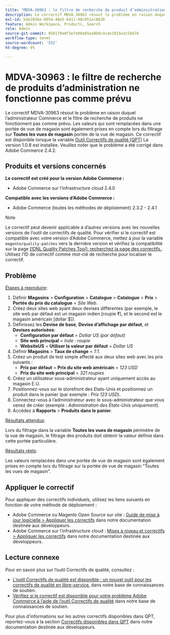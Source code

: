 ```yaml
---
title: "MDVA-30963 : le filtre de recherche de produit d’administration ne fonctionne pas comme prévu"
description: Le correctif MDVA-30963 résout le problème en raison duquel l’administrateur Commerce et le filtre de recherche de produits ne fonctionnent pas comme prévu. Les valeurs qui sont remplacées dans une portée de vue de magasin sont également prises en compte lors du filtrage sur **Vue de magasin** portée de vue de magasin. Ce correctif est disponible lorsque l’[outil de correctifs de qualité (QPT)](/help/announcements/adobe-commerce-announcements/magento-quality-patches-released-new-tool-to-self-serve-quality-patches.md) 1.0.8 est installé. Veuillez noter que le problème a été corrigé dans Adobe Commerce 2.4.2.
exl-id: bde2836e-8954-48e5-b411-08c951ec8620
feature: Admin Workspace, Products, Search
role: Admin
source-git-commit: 958179e0f3efe08e65ea8b0c4c4e1015e3c5bb76
workflow-type: tm+mt
source-wordcount: '552'
ht-degree: 0%

---
```


# MDVA-30963 : le filtre de recherche de produits d’administration ne fonctionne pas comme prévu

Le correctif MDVA-30963 résout le problème en raison duquel l’administrateur Commerce et le filtre de recherche de produits ne fonctionnent pas comme prévu. Les valeurs qui sont remplacées dans une portée de vue de magasin sont également prises en compte lors du filtrage sur **Toutes les vues de magasin** portée de la vue de magasin. Ce correctif est disponible lorsque la variable [Outil Correctifs de qualité (QPT)](/help/announcements/adobe-commerce-announcements/magento-quality-patches-released-new-tool-to-self-serve-quality-patches.md) La version 1.0.8 est installée. Veuillez noter que le problème a été corrigé dans Adobe Commerce 2.4.2.

## Produits et versions concernés

**Le correctif est créé pour la version Adobe Commerce :**

* Adobe Commerce sur l’infrastructure cloud 2.4.0

**Compatible avec les versions d’Adobe Commerce :**

* Adobe Commerce (toutes les méthodes de déploiement) 2.3.2 - 2.4.1

>[!NOTE]
>
>Le correctif peut devenir applicable à d’autres versions avec les nouvelles versions de l’outil de correctifs de qualité. Pour vérifier si le correctif est compatible avec votre version d’Adobe Commerce, mettez à jour la variable `magento/quality-patches` vers la dernière version et vérifiez la compatibilité sur la page [[!DNL Quality Patches Tool]: recherchez la page des correctifs.](https://devdocs.magento.com/quality-patches/tool.html#patch-grid). Utilisez l’ID de correctif comme mot-clé de recherche pour localiser le correctif.

## Problème

<u>Étapes à reproduire</u>:

1. Définir **Magasins** > **Configuration** > **Catalogue** > **Catalogue** > **Prix** > **Portée du prix du catalogue** = *Site Web*.
1. Créez deux sites web ayant deux devises différentes (par exemple, le site web par défaut est un magasin indien \[roupie ₹\], et le second est le magasin américain \[dollar $\]).
1. Définissez les **Devise de base**, **Devise d’affichage par défaut**, et **Devises autorisées**:
   * **Configuration par défaut** = *Dollar US (par défaut)*
   * **Site web principal** = *Inde : roupie*
   * **WebsiteUS** = **Utiliser la valeur par défaut** = *Dollar US*
1. Définir **Magasins** > **Taux de change** = *1:1*.
1. Créez un produit de test simple affecté aux deux sites web avec les prix suivants :
   * **Prix par défaut** = **Prix du site web américain** = *123 USD*
   * **Prix du site web principal** = *321 roupies*
1. Créez un utilisateur sous-administrateur ayant uniquement accès au magasin E.U.
1. Positionnez-vous sur le storefront des Etats-Unis et positionnez un produit dans le panier (par exemple : *Prix 123 USD*).
1. Connectez-vous à l’administrateur avec le sous-administrateur que vous venez de créer (exemple : *Administration des États-Unis uniquement*).
1. Accédez à **Rapports** > **Produits dans le panier**.

<u>Résultats attendus</u>:

Lors du filtrage dans la variable **Toutes les vues de magasin** périmètre de la vue de magasin, le filtrage des produits doit obtenir la valeur définie dans cette portée particulière.

<u>Résultats réels</u>:

Les valeurs remplacées dans une portée de vue de magasin sont également prises en compte lors du filtrage sur la portée de vue de magasin &quot;Toutes les vues de magasin&quot;.

## Appliquer le correctif

Pour appliquer des correctifs individuels, utilisez les liens suivants en fonction de votre méthode de déploiement :

* Adobe Commerce ou Magento Open Source sur site : [Guide de mise à jour logicielle > Appliquer les correctifs](https://devdocs.magento.com/guides/v2.4/comp-mgr/patching/mqp.html) dans notre documentation destinée aux développeurs.
* Adobe Commerce sur l’infrastructure cloud : [Mises à niveau et correctifs > Appliquer les correctifs](https://devdocs.magento.com/cloud/project/project-patch.html) dans notre documentation destinée aux développeurs.

## Lecture connexe

Pour en savoir plus sur l’outil Correctifs de qualité, consultez :

* [L’outil Correctifs de qualité est disponible : un nouvel outil pour les correctifs de qualité en libre-service.](/help/announcements/adobe-commerce-announcements/magento-quality-patches-released-new-tool-to-self-serve-quality-patches.md) dans notre base de connaissances de soutien.
* [Vérifiez si le correctif est disponible pour votre problème Adobe Commerce à l’aide de l’outil Correctifs de qualité](/help/support-tools/patches-available-in-qpt-tool/check-patch-for-magento-issue-with-magento-quality-patches.md) dans notre base de connaissances de soutien.

Pour plus d’informations sur les autres correctifs disponibles dans QPT, reportez-vous à la section [Correctifs disponibles dans QPT](https://devdocs.magento.com/quality-patches/tool.html#patch-grid) dans notre documentation destinée aux développeurs.
